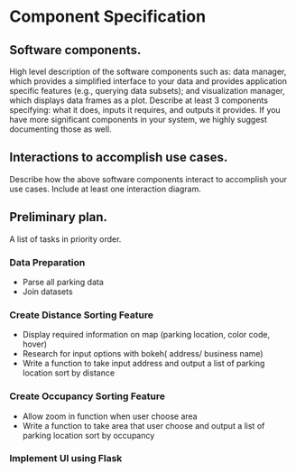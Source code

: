 # Component Specification

## Software components.
High level description of the software components such as: data manager, 
which provides a simplified interface to your data and provides application specific features (e.g., querying data subsets); and visualization manager, which displays data frames as a plot. Describe at least 3 components specifying: what it does, inputs it requires, and outputs it provides. If you have more significant components in your system, we highly suggest documenting those as well.

## Interactions to accomplish use cases. 
Describe how the above software components interact to accomplish your use cases. 
Include at least one interaction diagram.


## Preliminary plan. 
A list of tasks in priority order.
### Data Preparation
* Parse all parking data
* Join datasets

### Create Distance Sorting Feature
* Display required information on map (parking location, color code, hover)
* Research for input options with bokeh( address/ business name)
* Write a function to take input address and output a list of parking location sort by distance

### Create Occupancy Sorting Feature
* Allow zoom in function when user choose area
* Write a function to take area that user choose and output a list of parking location sort by occupancy

### Implement UI using Flask
